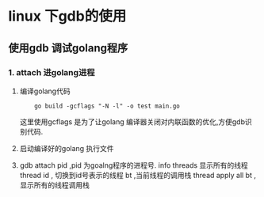 # linux 下gdb的使用


## 使用gdb 调试golang程序

### 1. attach 进golang进程
1. 编译golang代码
    ```
        go build -gcflags "-N -l" -o test main.go
    ```
    这里使用gcflags 是为了让golang 编译器关闭对内联函数的优化,方便gdb识别代码.
2.  启动编译好的golang 执行文件

3.  gdb attach pid ,pid 为goalng程序的进程号.
    info threads 显示所有的线程
    thread id , 切换到id号表示的线程
    bt ,当前线程的调用栈
    thread apply all bt ,显示所有的线程调用栈




